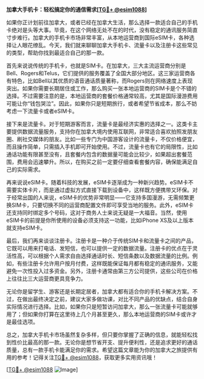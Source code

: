 **加拿大手机卡：轻松搞定你的通信需求[[TG💪+ @esim1088](https://t.me/s/esim1088)]**

如果你正计划前往加拿大，或者已经在加拿大生活，那么选择一款适合自己的手机卡绝对是头等大事。毕竟，在这个网络无处不在的时代，没有稳定的通讯服务简直寸步难行。加拿大的手机卡市场非常丰富，从本地运营商到国际eSIM卡，各种选择让人眼花缭乱。今天，我们就来聊聊加拿大手机卡、流量卡以及注册卡这些常见的类型，帮助你找到最适合自己的那一款。

首先来说说传统的手机卡，也就是SIM卡。在加拿大，三大主流运营商分别是Bell、Rogers和Telus，它们提供的服务覆盖了全国大部分地区。这三家运营商各有特色，比如Bell以其优质的语音通话质量著称，而Rogers则在网络速度上表现突出。如果你需要长期居住或工作，那么购买一张本地运营商的SIM卡是个不错的选择。不过需要注意的是，本地运营商的套餐价格通常较高，尤其是国际漫游费用可能让你“钱包哭泣”。因此，如果你只是短期旅行，或者希望节省成本，那么不妨考虑一下流量卡或者eSIM卡。

接下来是流量卡。对于短期游客而言，流量卡是最经济实惠的选择之一。这类卡主要提供数据流量服务，支持你在加拿大境内使用互联网，非常适合喜欢拍照发朋友圈、刷社交媒体的朋友。比如一些专门为中国游客设计的流量卡，不仅价格便宜，而且操作简单，只需插入手机即可开始使用。不过，流量卡也有它的局限性，比如通话功能有限甚至没有，且套餐内包含的数据量可能会比较少，如果超出套餐范围，费用会迅速攀升。所以，在购买之前一定要仔细查看套餐内容，确保能满足自己的实际需求。

再来说说eSIM卡。随着科技的发展，eSIM卡逐渐成为一种新兴趋势。eSIM卡不需要实体卡片，而是通过虚拟方式直接下载到设备中，这样既方便携带又环保。对于经常出国的人来说，eSIM卡的优势非常明显——它支持多国漫游，无需频繁更换SIM卡，只要切换不同的运营商配置文件即可享受当地的服务。此外，eSIM卡还支持同时绑定多个号码，这对于商务人士来说无疑是一大福音。当然，使用eSIM卡的前提是你所使用的设备必须支持这一功能，比如iPhone XS及以上版本就支持eSIM卡。

最后，我们再来谈谈注册卡。注册卡是一种介于传统SIM卡和流量卡之间的产品，它既可以用来打电话、发短信，也可以提供一定的数据流量。注册卡的优点在于灵活性高，可以根据个人需求自由选择通话时长、短信条数以及数据流量的比例。例如，有些注册卡允许用户按月付费，这样既能保证每月都有稳定的通讯服务，又能避免一次性投入过多资金。另外，注册卡通常由第三方公司提供，这些公司在价格上往往比三大运营商更具竞争力。

无论你是留学生、游客还是长期定居者，加拿大都有适合你的手机卡解决方案。不过，在做出最终决定之前，建议大家多做功课，对比不同产品的优缺点，结合自身实际情况进行选择。比如，如果你只是短暂访问加拿大，那么一张流量卡可能就够用了；但如果你打算在这里待上几个月甚至更久，那么本地运营商的SIM卡或许才是最佳选项。

总之，加拿大手机卡市场虽然复杂多样，但只要你掌握了正确的信息，就能轻松找到性价比最高的那一款。无论你是想节省开支、提升便利性，还是追求更好的通话质量，总有一款手机卡能满足你的需求。希望这篇文章能为你的加拿大之旅提供有用的参考！记得关注[TG💪+ @esim1088](https://t.me/s/esim1088)，获取更多实用资讯哦！

[[TG💪+ @esim1088](https://t.me/s/esim1088) ![Image](https://i.postimg.cc/4NQfJmqS/Snipaste-2025-05-13-00-14-12.png)]